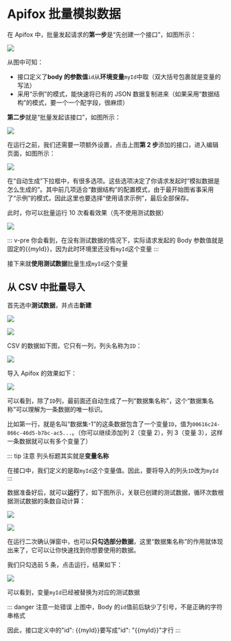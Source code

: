 # Apifox 批量模拟数据

在 Apifox 中，批量发起请求的**第一步**是“先创建一个接口”，如图所示：

![](https://img.wangj.top/image.64e4e768ib.webp)

从图中可知：

- 接口定义了**body 的参数值**`id`从**环境变量**`myId`中取（双大括号包裹就是变量的写法）
- 采用“示例”的模式，能快速将已有的 JSON 数据复制进来（如果采用“数据结构”的模式，要一个一个配字段，很麻烦）

**第二步**就是“批量发起该接口”，如图所示：

![](https://img.wangj.top/image.9kgg6aatfk.webp)

在运行之前，我们还需要一项额外设置，点击上图**第 2 步**添加的接口，进入编辑页面，如图所示：

![](https://img.wangj.top/image.sz7ti5bu0.webp)

在“自动生成”下拉框中，有很多选项。这些选项决定了你请求发起时“模拟数据是怎么生成的”。其中前几项适合“数据结构”的配置模式，由于最开始图省事采用了“示例”的模式，因此这里也要选择“使用请求示例”，最后全部保存。

此时，你可以批量运行 10 次看看效果（先不使用测试数据）

![](https://img.wangj.top/image.2rvejuhle0.webp)

::: v-pre
你会看到，在没有测试数据的情况下，实际请求发起的 Body 参数值就是固定的{{myId}}，因为此时环境里还没有`myId`这个变量
:::

接下来就**使用测试数据**批量生成`myId`这个变量

## 从 CSV 中批量导入

首先选中**测试数据**，并点击**新建**

![](https://img.wangj.top/image.sz7uewbew.webp)

![](https://img.wangj.top/image.5c18xe2tnw.webp)

CSV 的数据如下图，它只有一列，列头名称为`ID`：

![](https://img.wangj.top/image.2vf0igyuuf.webp)

导入 Apifox 的效果如下：

![](https://img.wangj.top/image.4jodfnqakj.webp)

可以看到，除了`ID`列，最前面还自动生成了一列“数据集名称”，这个“数据集名称”可以理解为一条数据的唯一标识。

比如第一行，就是名叫“数据集-1”的这条数据包含了一个变量`ID`，值为`00616c24-866c-46d5-b7bc-ac5...`。（你可以继续添加列 2（变量 2），列 3（变量 3），这样一条数据就可以有多个变量了）

::: tip 注意
列头标题其实就是**变量名称**

在接口中，我们定义的是取`myId`这个变量值。因此，要将导入的列头`ID`改为`myId`
:::

数据准备好后，就可以**运行**了，如下图所示，关联已创建的测试数据，循环次数根据测试数据的条数自动计算：

![](https://img.wangj.top/image.8dx4ymn6j7.webp)

![](https://img.wangj.top/image.8ojyrs30kp.webp)

在运行二次确认弹窗中，也可以**只勾选部分数据**，这里“数据集名称”的作用就体现出来了，它可以让你快速找到你想要使用的数据。

我们只勾选前 5 条，点击运行，结果如下：

![](https://img.wangj.top/image.b965umme8.webp)

可以看到，变量`myId`已经被替换为对应的测试数据

::: danger 注意一处错误
上图中，Body 的`id`值前后缺少了引号，不是正确的字符串格式

因此，接口定义中的<span v-pre>"id": {{myId}}</span>要写成<span v-pre>"id": "{{myId}}"</span>才行
:::

